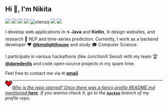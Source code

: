 <h2>Hi 👋, I'm Nikita</h2>

<a href="https://github.com/xtenzQ/"><img src="https://img.shields.io/badge/GitHub-xtenzQ-40AEF0?logo=github&style=flat-square"/></a>
<a href="https://www.linkedin.com/in/xtenzq/"><img src="https://img.shields.io/badge/LinkedIn-Nikita R-00D1B2?logo=linkedin&style=flat-square"/></a>
<a href="https://xtenzq.github.io/blog"><img src="https://img.shields.io/badge/blog-Nikita R-FF8800?style=flat-square"/></a>
<a href="https://xtenzq.github.io/cv"><img src="https://img.shields.io/badge/CV-Nikita R-FFCC22?style=flat-square"/></a>
<img src="https://komarev.com/ghpvc/?username=xtenzq&label=Profile%20views&color=F02E65&style=flat-square" alt="xtenzq" />
<img src="https://img.shields.io/badge/--FFD700?style=flat-square"/> <img src="https://img.shields.io/badge/--0057B8?style=flat-square"/>

I develop web applications in ☕ **Java** and **Kotlin**, 🌐 design websites, and research 💬 NLP and time-series prediction. Currently, I work as a backend developer ♥ **[@kmslighthouse](https://www.kmslh.com/)** and study 🎓 Computer Science.

I participate in various hackathons (like JunctionX Seoul) with my team 🏆 **[@daredevils](https://github.com/daredevils-team)** and code open-source projects in my spare time.

Feel free to contact me via ✉ **<a href="mailto:me@rusetskii.dev">email</a>**.

<p align="left"><img align="left" src="icons/heart.svg" alt="xtenzq" width="22px" /><a href="https://linkedin.com/in/xtenzq" target="blank"></p>

---
_Why is the repo starred? Once there was a fancy profile README.md mentioned **[here](https://github.com/abhisheknaiidu/awesome-github-profile-readme)**. If you wanna check it, go to the **[`backup`](https://github.com/xtenzQ/xtenzQ/tree/backup)** branch of my profile repo._
